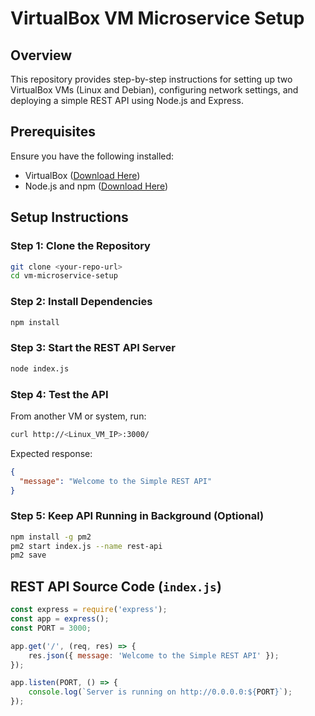 # VirtualBox VM Microservice Setup

## Overview
This repository provides step-by-step instructions for setting up two VirtualBox VMs (Linux and Debian), configuring network settings, and deploying a simple REST API using Node.js and Express.

## Prerequisites
Ensure you have the following installed:
- VirtualBox ([Download Here](https://www.virtualbox.org/))
- Node.js and npm ([Download Here](https://nodejs.org/))

## Setup Instructions

### Step 1: Clone the Repository
```bash
git clone <your-repo-url>
cd vm-microservice-setup
```

### Step 2: Install Dependencies
```bash
npm install
```

### Step 3: Start the REST API Server
```bash
node index.js
```

### Step 4: Test the API
From another VM or system, run:
```bash
curl http://<Linux_VM_IP>:3000/
```
Expected response:
```json
{
  "message": "Welcome to the Simple REST API"
}
```

### Step 5: Keep API Running in Background (Optional)
```bash
npm install -g pm2
pm2 start index.js --name rest-api
pm2 save
```

## REST API Source Code (`index.js`)
```javascript
const express = require('express');
const app = express();
const PORT = 3000;

app.get('/', (req, res) => {
    res.json({ message: 'Welcome to the Simple REST API' });
});

app.listen(PORT, () => {
    console.log(`Server is running on http://0.0.0.0:${PORT}`);
});
```


